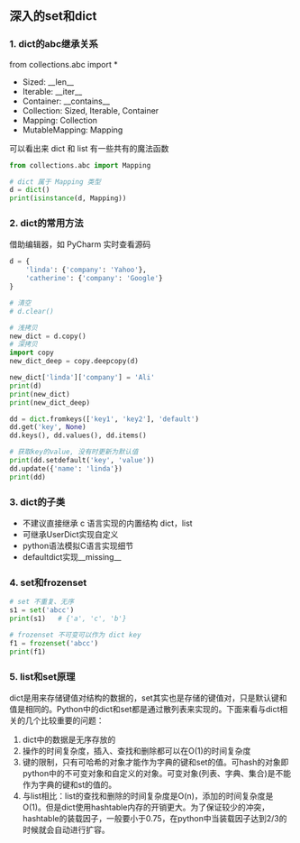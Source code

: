 ## 深入的set和dict

### 1. dict的abc继承关系

from collections.abc import *

- Sized: \_\_len__
- Iterable: \_\_iter__
- Container: \_\_contains__
- Collection: Sized, Iterable, Container
- Mapping: Collection
- MutableMapping: Mapping

可以看出来 dict 和 list 有一些共有的魔法函数

```python
from collections.abc import Mapping

# dict 属于 Mapping 类型
d = dict()
print(isinstance(d, Mapping))
```

### 2. dict的常用方法
借助编辑器，如 PyCharm 实时查看源码
```python
d = {
    'linda': {'company': 'Yahoo'},
    'catherine': {'company': 'Google'}
}

# 清空
# d.clear()

# 浅拷贝
new_dict = d.copy()
# 深拷贝
import copy
new_dict_deep = copy.deepcopy(d)

new_dict['linda']['company'] = 'Ali'
print(d)
print(new_dict)
print(new_dict_deep)

dd = dict.fromkeys(['key1', 'key2'], 'default')
dd.get('key', None)
dd.keys(), dd.values(), dd.items()

# 获取key的value, 没有时更新为默认值
print(dd.setdefault('key', 'value'))
dd.update({'name': 'linda'})
print(dd)
```

### 3. dict的子类
- 不建议直接继承 c 语言实现的内置结构 dict，list
- 可继承UserDict实现自定义
- python语法模拟C语言实现细节
- defaultdict实现__missing__

### 4. set和frozenset
```python
# set 不重复、无序
s1 = set('abcc')
print(s1)   # {'a', 'c', 'b'}

# frozenset 不可变可以作为 dict key
f1 = frozenset('abcc')
print(f1)
```

### 5. list和set原理
dict是用来存储键值对结构的数据的，set其实也是存储的键值对，只是默认键和值是相同的。Python中的dict和set都是通过散列表来实现的。下面来看与dict相关的几个比较重要的问题：

1. dict中的数据是无序存放的
2. 操作的时间复杂度，插入、查找和删除都可以在O(1)的时间复杂度
3. 键的限制，只有可哈希的对象才能作为字典的键和set的值。可hash的对象即python中的不可变对象和自定义的对象。可变对象(列表、字典、集合)是不能作为字典的键和st的值的。
4. 与list相比：list的查找和删除的时间复杂度是O(n)，添加的时间复杂度是O(1)。但是dict使用hashtable内存的开销更大。为了保证较少的冲突，hashtable的装载因子，一般要小于0.75，在python中当装载因子达到2/3的时候就会自动进行扩容。


